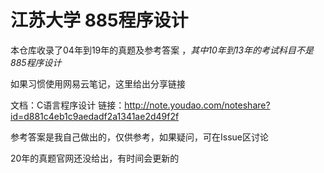 # **江苏大学 885程序设计**

本仓库收录了04年到19年的真题及参考答案 ，*其中10年到13年的考试科目不是885程序设计*

如果习惯使用网易云笔记，这里给出分享链接

文档：C语言程序设计
链接：http://note.youdao.com/noteshare?id=d881c4eb1c9aedadf2a1341ae2d49f2f

参考答案是我自己做出的，仅供参考，如果疑问，可在Issue区讨论

20年的真题官网还没给出，有时间会更新的

